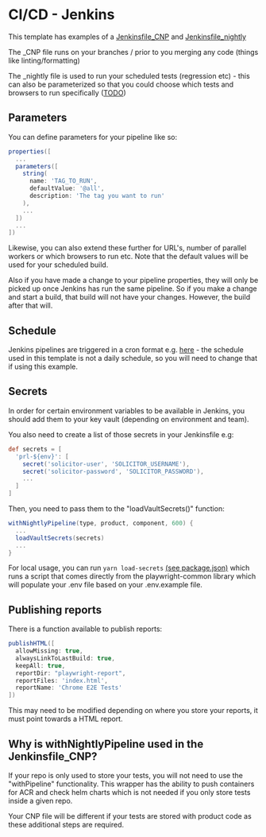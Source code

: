 # CI/CD - Jenkins

This template has examples of a [Jenkinsfile_CNP](https://github.com/hmcts/tcoe-playwright-example/blob/master/Jenkinsfile_CNP) and [Jenkinsfile_nightly](https://github.com/hmcts/tcoe-playwright-example/blob/master/Jenkinsfile_nightly)

The \_CNP file runs on your branches / prior to you merging any code (things like linting/formatting)

The \_nightly file is used to run your scheduled tests (regression etc) - this can also be parameterized so that you could choose which tests and browsers to run specifically ([TODO](https://github.com/hmcts/tcoe-playwright-example/issues/45))

## Parameters

You can define parameters for your pipeline like so:

```groovy
properties([
  ...
  parameters([
    string(
      name: 'TAG_TO_RUN',
      defaultValue: '@all',
      description: 'The tag you want to run'
    ),
    ...
  ])
  ...
])
```

Likewise, you can also extend these further for URL's, number of parallel workers or which browsers to run etc. Note that the default values will be used for your scheduled build.

Also if you have made a change to your pipeline properties, they will only be picked up once Jenkins has run the same pipeline. So if you make a change and start a build, that build will not have your changes. However, the build after that will.

## Schedule

Jenkins pipelines are triggered in a cron format e.g. [here](https://github.com/hmcts/tcoe-playwright-example/blob/master/Jenkinsfile_nightly#L7) - the schedule used in this template is not a daily schedule, so you will need to change that if using this example.

## Secrets

In order for certain environment variables to be available in Jenkins, you should add them to your key vault (depending on environment and team).

You also need to create a list of those secrets in your Jenkinsfile e.g:

```groovy
def secrets = [
  'prl-${env}': [
    secret('solicitor-user', 'SOLICITOR_USERNAME'),
    secret('solicitor-password', 'SOLICITOR_PASSWORD'),
    ...
  ]
]
```

Then, you need to pass them to the "loadVaultSecrets()" function:

```groovy
withNightlyPipeline(type, product, component, 600) {
  ...
  loadVaultSecrets(secrets)
  ...
}
```

For local usage, you can run `yarn load-secrets` [(see package.json)](https://github.com/hmcts/tcoe-playwright-example/blob/master/package.json#L31) which runs a script that comes directly from the playwright-common library which will populate your .env file based on your .env.example file.

## Publishing reports

There is a function available to publish reports:

```groovy
publishHTML([
  allowMissing: true,
  alwaysLinkToLastBuild: true,
  keepAll: true,
  reportDir: "playwright-report",
  reportFiles: 'index.html',
  reportName: 'Chrome E2E Tests'
])
```

This may need to be modified depending on where you store your reports, it must point towards a HTML report.

## Why is withNightlyPipeline used in the Jenkinsfile_CNP?

If your repo is only used to store your tests, you will not need to use the "withPipeline" functionality. This wrapper has the ability to push containers for ACR and check helm charts which is not needed if you only store tests inside a given repo.

Your CNP file will be different if your tests are stored with product code as these additional steps are required.
